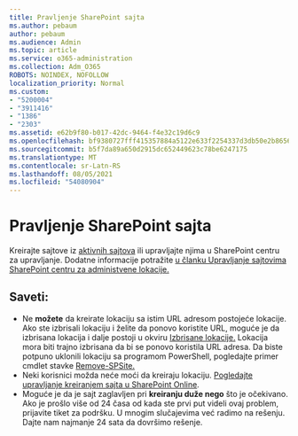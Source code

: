 ```yaml
---
title: Pravljenje SharePoint sajta
ms.author: pebaum
author: pebaum
ms.audience: Admin
ms.topic: article
ms.service: o365-administration
ms.collection: Adm_O365
ROBOTS: NOINDEX, NOFOLLOW
localization_priority: Normal
ms.custom:
- "5200004"
- "3911416"
- "1386"
- "2303"
ms.assetid: e62b9f80-b017-42dc-9464-f4e32c19d6c9
ms.openlocfilehash: bf9380727fff415357884a5122e633f2254337d3db50e2b8656d94938f76d394
ms.sourcegitcommit: b5f7da89a650d2915dc652449623c78be6247175
ms.translationtype: MT
ms.contentlocale: sr-Latn-RS
ms.lasthandoff: 08/05/2021
ms.locfileid: "54080904"
---
```

# <a name="create-a-sharepoint-site"></a>Pravljenje SharePoint sajta

Kreirajte sajtove iz [aktivnih sajtova](https://admin.microsoft.com/sharepoint?page=sitemanagement&modern=true) ili upravljajte njima u SharePoint centru za upravljanje. Dodatne informacije potražite [u članku Upravljanje sajtovima SharePoint centru za administvene lokacije.](https://docs.microsoft.com/sharepoint/manage-site-creation) 

## <a name="tips"></a>Saveti:

- Ne **možete** da kreirate lokaciju sa istim URL adresom postojeće lokacije. Ako ste izbrisali lokaciju i želite da ponovo koristite URL, moguće je da izbrisana lokacija i dalje postoji u okviru [Izbrisane lokacije.](https://admin.microsoft.com/sharepoint?page=recyclebin&modern=true) Lokacija mora biti trajno izbrisana da bi se ponovo koristila URL adresa. Da biste potpuno uklonili lokaciju sa programom PowerShell, pogledajte primer cmdlet stavke [Remove-SPSite.](https://docs.microsoft.com/sharepoint/manage-sites-in-new-admin-center#delete-a-site)
- Neki korisnici možda neće moći da kreiraju lokaciju. [Pogledajte upravljanje kreiranjem sajta u SharePoint Online](https://docs.microsoft.com/sharepoint/manage-site-creation).
- Moguće je da je sajt zaglavljen pri **kreiranju duže nego** što je očekivano. Ako je prošlo više od 24 časa od kada ste prvi put videli ovaj problem, prijavite tiket za podršku. U mnogim slučajevima već radimo na rešenju. Dajte nam najmanje 24 sata da dovršimo rešenje.
